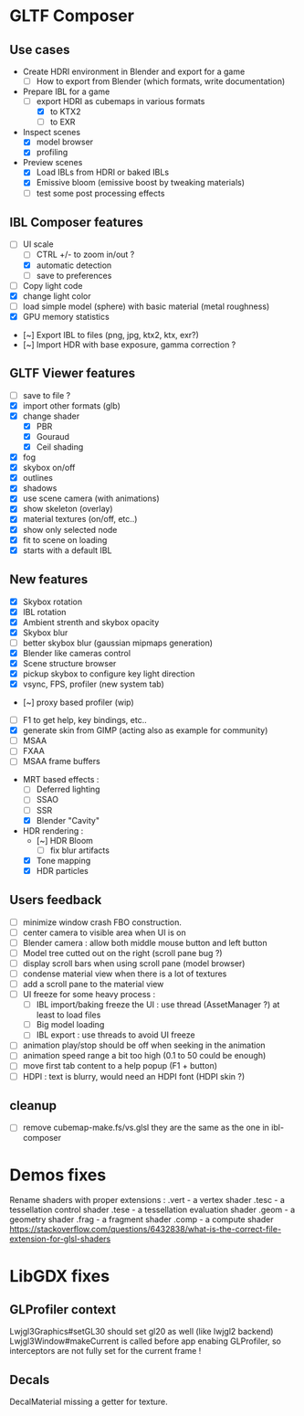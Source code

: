
# GLTF Composer

## Use cases

* Create HDRI environment in Blender and export for a game
	* [ ] How to export from Blender (which formats, write documentation)
* Prepare IBL for a game
	* [ ] export HDRI as cubemaps in various formats
		* [x] to KTX2
		* [ ] to EXR
* Inspect scenes
	* [x] model browser
	* [x] profiling
* Preview scenes
	* [x] Load IBLs from HDRI or baked IBLs
	* [x] Emissive bloom (emissive boost by tweaking materials)
	* [ ] test some post processing effects 

## IBL Composer features

* [ ] UI scale
	* [ ] CTRL +/- to zoom in/out ?
	* [x] automatic detection
	* [ ] save to preferences
* [ ] Copy light code
* [x] change light color
* [ ] load simple model (sphere) with basic material (metal roughness)
* [x] GPU memory statistics
* [~] Export IBL to files (png, jpg, ktx2, ktx, exr?)
* [~] Import HDR with base exposure, gamma correction ?

## GLTF Viewer features

* [ ] save to file ?
* [x] import other formats (glb)
* [x] change shader
	* [x] PBR
	* [x] Gouraud
	* [x] Ceil shading
* [x] fog
* [x] skybox on/off
* [x] outlines
* [x] shadows
* [x] use scene camera (with animations)
* [x] show skeleton (overlay)
* [x] material textures (on/off, etc..)
* [x] show only selected node
* [x] fit to scene on loading
* [x] starts with a default IBL

## New features

* [x] Skybox rotation
* [x] IBL rotation
* [x] Ambient strenth and skybox opacity
* [x] Skybox blur
* [ ] better skybox blur (gaussian mipmaps generation)
* [x] Blender like cameras control
* [x] Scene structure browser
* [x] pickup skybox to configure key light direction
* [x] vsync, FPS, profiler (new system tab)
* [~] proxy based profiler (wip)
* [ ] F1 to get help, key bindings, etc..
* [x] generate skin from GIMP (acting also as example for community)
* [ ] MSAA
* [ ] FXAA
* [ ] MSAA frame buffers
* MRT based effects :
	* [ ] Deferred lighting
	* [ ] SSAO
	* [ ] SSR
	* [x] Blender "Cavity"
* HDR rendering :
	* [~] HDR Bloom
		* [ ] fix blur artifacts
	* [x] Tone mapping
	* [x] HDR particles

## Users feedback

* [ ] minimize window crash FBO construction.
* [ ] center camera to visible area when UI is on
* [ ] Blender camera : allow both middle mouse button and left button
* [ ] Model tree cutted out on the right (scroll pane bug ?)
* [ ] display scroll bars when using scroll pane (model browser)
* [ ] condense material view when there is a lot of textures
* [ ] add a scroll pane to the material view
* [ ] UI freeze for some heavy process :
	* [ ] IBL import/baking freeze the UI : use thread (AssetManager ?) at least to load files
	* [ ] Big model loading
	* [ ] IBL export : use threads to avoid UI freeze
* [ ] animation play/stop should be off when seeking in the animation
* [ ] animation speed range a bit too high (0.1 to 50 could be enough)
* [ ] move first tab content to a help popup (F1 + button)
* [ ] HDPI : text is blurry, would need an HDPI font (HDPI skin ?)

## cleanup

* [ ] remove cubemap-make.fs/vs.glsl they are the same as the one in ibl-composer

# Demos fixes

Rename shaders with proper extensions :
.vert - a vertex shader
.tesc - a tessellation control shader
.tese - a tessellation evaluation shader
.geom - a geometry shader
.frag - a fragment shader
.comp - a compute shader
https://stackoverflow.com/questions/6432838/what-is-the-correct-file-extension-for-glsl-shaders


# LibGDX fixes

## GLProfiler context

Lwjgl3Graphics#setGL30 should set gl20 as well (like lwjgl2 backend)
Lwjgl3Window#makeCurrent is called before app enabing GLProfiler, so interceptors are not fully set
for the current frame !

## Decals

DecalMaterial missing a getter for texture.
